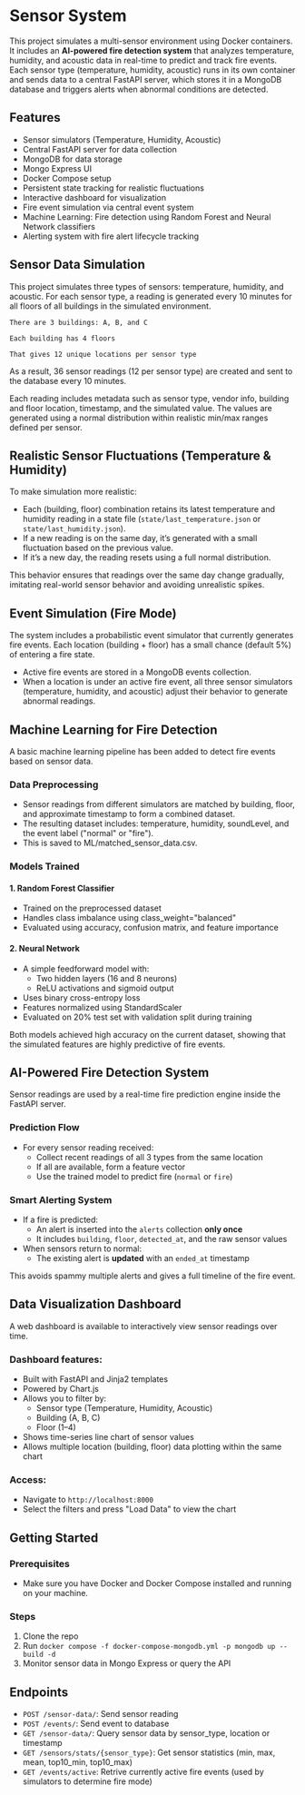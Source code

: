 # Sensor System

This project simulates a multi-sensor environment using Docker containers. It includes an **AI-powered fire detection system** that analyzes temperature, humidity, and acoustic data in real-time to predict and track fire events. Each sensor type (temperature, humidity, acoustic) runs in its own container and sends data to a central FastAPI server, which stores it in a MongoDB database and triggers alerts when abnormal conditions are detected.

## Features

- Sensor simulators (Temperature, Humidity, Acoustic)
- Central FastAPI server for data collection
- MongoDB for data storage
- Mongo Express UI
- Docker Compose setup
- Persistent state tracking for realistic fluctuations
- Interactive dashboard for visualization
- Fire event simulation via central event system
- Machine Learning: Fire detection using Random Forest and Neural Network classifiers
- Alerting system with fire alert lifecycle tracking

## Sensor Data Simulation

This project simulates three types of sensors: temperature, humidity, and acoustic. For each sensor type, a reading is generated every 10 minutes for all floors of all buildings in the simulated environment.

    There are 3 buildings: A, B, and C

    Each building has 4 floors

    That gives 12 unique locations per sensor type

As a result, 36 sensor readings (12 per sensor type) are created and sent to the database every 10 minutes.

Each reading includes metadata such as sensor type, vendor info, building and floor location, timestamp, and the simulated value. The values are generated using a normal distribution within realistic min/max ranges defined per sensor.


## Realistic Sensor Fluctuations (Temperature & Humidity)

To make simulation more realistic:

- Each (building, floor) combination retains its latest temperature and humidity reading in a state file (`state/last_temperature.json` or `state/last_humidity.json`).
- If a new reading is on the same day, it’s generated with a small fluctuation based on the previous value.
- If it’s a new day, the reading resets using a full normal distribution.

This behavior ensures that readings over the same day change gradually, imitating real-world sensor behavior and avoiding unrealistic spikes.

## Event Simulation (Fire Mode)

The system includes a probabilistic event simulator that currently generates fire events. Each location (building + floor) has a small chance (default 5%) of entering a fire state.

- Active fire events are stored in a MongoDB events collection.
- When a location is under an active fire event, all three sensor simulators (temperature, humidity, and acoustic) adjust their behavior to generate abnormal readings.

## Machine Learning for Fire Detection

A basic machine learning pipeline has been added to detect fire events based on sensor data.

### Data Preprocessing
- Sensor readings from different simulators are matched by building, floor, and approximate timestamp to form a combined dataset.
- The resulting dataset includes: temperature, humidity, soundLevel, and the event label ("normal" or "fire").
- This is saved to ML/matched_sensor_data.csv.

### Models Trained

#### 1. Random Forest Classifier
- Trained on the preprocessed dataset
- Handles class imbalance using class_weight="balanced"
- Evaluated using accuracy, confusion matrix, and feature importance

#### 2. Neural Network
- A simple feedforward model with:
  - Two hidden layers (16 and 8 neurons)
  - ReLU activations and sigmoid output
- Uses binary cross-entropy loss
- Features normalized using StandardScaler
- Evaluated on 20% test set with validation split during training

Both models achieved high accuracy on the current dataset, showing that the simulated features are highly predictive of fire events.

## AI-Powered Fire Detection System

Sensor readings are used by a real-time fire prediction engine inside the FastAPI server.

### Prediction Flow

- For every sensor reading received:
  - Collect recent readings of all 3 types from the same location
  - If all are available, form a feature vector
  - Use the trained model to predict fire (`normal` or `fire`)

### Smart Alerting System

- If a fire is predicted:
  - An alert is inserted into the `alerts` collection **only once**
  - It includes `building`, `floor`, `detected_at`, and the raw sensor values
- When sensors return to normal:
  - The existing alert is **updated** with an `ended_at` timestamp

This avoids spammy multiple alerts and gives a full timeline of the fire event.

## Data Visualization Dashboard

A web dashboard is available to interactively view sensor readings over time.

### Dashboard features:
- Built with FastAPI and Jinja2 templates
- Powered by Chart.js
- Allows you to filter by:
  - Sensor type (Temperature, Humidity, Acoustic)
  - Building (A, B, C)
  - Floor (1–4)
- Shows time-series line chart of sensor values
- Allows multiple location (building, floor) data plotting within the same chart

### Access:
- Navigate to `http://localhost:8000`  
- Select the filters and press "Load Data" to view the chart

## Getting Started

### Prerequisites
- Make sure you have Docker and Docker Compose installed and running on your machine.

### Steps
1. Clone the repo
2. Run `docker compose -f docker-compose-mongodb.yml -p mongodb up --build -d`
3. Monitor sensor data in Mongo Express or query the API

## Endpoints

- `POST /sensor-data/`: Send sensor reading
- `POST /events/`: Send event to database
- `GET /sensor-data/`: Query sensor data by sensor_type, location or timestamp
- `GET /sensors/stats/{sensor_type}`: Get sensor statistics (min, max, mean, top10_min, top10_max)
- `GET /events/active`: Retrive currently active fire events (used by simulators to determine fire mode)
